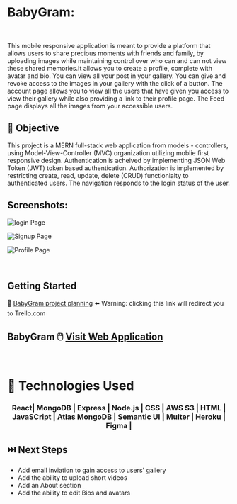 # BabyGram:
<br>

<p>This mobile responsive application is meant to provide a platform that allows users to share precious moments with friends and family, by  uploading images while maintaining control over who can and can not view these shared memories.It allows you to create a profile, complete with avatar and bio. You can view all your post in your gallery. You can give and revoke access to the images in your gallery with the click of a button. The account page allows you to view all the users that have given you access to view their gallery while also providing a link to their profile page. The Feed page displays all the images from your accessible users.
  
## 🎯 Objective 
  
  <p>This project is a MERN full-stack web application from models - controllers, using Model-View-Controller (MVC) organization utilizing moblie first responsive design. Authentication is acheived by implementing JSON Web Token (JWT) token based authentication. Authorization is implemented by restricting  create, read, update, delete (CRUD) functionialty to authenticated users. The navigation responds to the login status of the user.
    

## Screenshots:
    
   ![login Page](https://i.imgur.com/z5waGQP.png)
    
   ![Signup Page](https://i.imgur.com/HX95A0d.png)
    
   ![Profile Page](https://i.imgur.com/zTAeuM8.png)
    
 <br>
    
 ## Getting Started
    
 👀 [BabyGram project planning](https://trello.com/b/mGtXskn0/baby-gram)  ⬅️ Warning: clicking this link will redirect you to Trello.com
 ## BabyGram  🖱️ [Visit Web Application](https://babygrams.herokuapp.com/) 
    
 <br>
    
 # 💾 Technologies Used
 <h3 align="center">React| MongoDB | Express | Node.js | CSS | AWS S3 | HTML | JavaSCript | Atlas MongoDB | Semantic UI | Multer | Heroku | Figma |</h3>
   
    
 ## ⏭️ Next Steps 
    
 -   Add email inviation to gain access to users' gallery
 -   Add the ability to upload short videos
 -   Add an About section
 -   Add the ability to edit Bios and avatars
